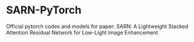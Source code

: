# SARN-PyTorch
Official pytorch codes and models for paper:
SARN: A Lightweight Stacked Attention Residual Network for Low-Light Image Enhancement

